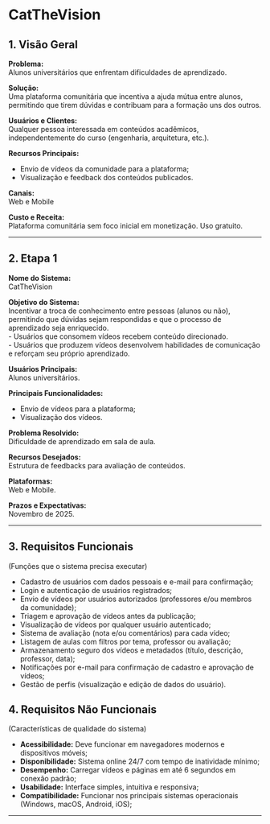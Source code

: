 <h1>CatTheVision</h1>

<h2>1. Visão Geral</h2>

<p><strong>Problema:</strong><br>
Alunos universitários que enfrentam dificuldades de aprendizado.</p>

<p><strong>Solução:</strong><br>
Uma plataforma comunitária que incentiva a ajuda mútua entre alunos, permitindo que tirem dúvidas e contribuam para a formação uns dos outros.</p>

<p><strong>Usuários e Clientes:</strong><br>
Qualquer pessoa interessada em conteúdos acadêmicos, independentemente do curso (engenharia, arquitetura, etc.).</p>

<p><strong>Recursos Principais:</strong></p>
<ul>
  <li>Envio de vídeos da comunidade para a plataforma;</li>
  <li>Visualização e feedback dos conteúdos publicados.</li>
</ul>

<p><strong>Canais:</strong><br>
Web e Mobile</p>

<p><strong>Custo e Receita:</strong><br>
Plataforma comunitária sem foco inicial em monetização. Uso gratuito.</p>

<hr>

<h2>2. Etapa 1</h2>

<p><strong>Nome do Sistema:</strong><br>CatTheVision</p>

<p><strong>Objetivo do Sistema:</strong><br>
Incentivar a troca de conhecimento entre pessoas (alunos ou não), permitindo que dúvidas sejam respondidas e que o processo de aprendizado seja enriquecido.<br>
- Usuários que consomem vídeos recebem conteúdo direcionado.<br>
- Usuários que produzem vídeos desenvolvem habilidades de comunicação e reforçam seu próprio aprendizado.</p>

<p><strong>Usuários Principais:</strong><br>Alunos universitários.</p>

<p><strong>Principais Funcionalidades:</strong></p>
<ul>
  <li>Envio de vídeos para a plataforma;</li>
  <li>Visualização dos vídeos.</li>
</ul>

<p><strong>Problema Resolvido:</strong><br>
Dificuldade de aprendizado em sala de aula.</p>

<p><strong>Recursos Desejados:</strong><br>
Estrutura de feedbacks para avaliação de conteúdos.</p>

<p><strong>Plataformas:</strong><br>
Web e Mobile.</p>

<p><strong>Prazos e Expectativas:</strong><br>
Novembro de 2025.</p>

<hr>

<h2>3. Requisitos Funcionais</h2>
<p>(Funções que o sistema precisa executar)</p>
<ul>
  <li>Cadastro de usuários com dados pessoais e e-mail para confirmação;</li>
  <li>Login e autenticação de usuários registrados;</li>
  <li>Envio de vídeos por usuários autorizados (professores e/ou membros da comunidade);</li>
  <li>Triagem e aprovação de vídeos antes da publicação;</li>
  <li>Visualização de vídeos por qualquer usuário autenticado;</li>
  <li>Sistema de avaliação (nota e/ou comentários) para cada vídeo;</li>
  <li>Listagem de aulas com filtros por tema, professor ou avaliação;</li>
  <li>Armazenamento seguro dos vídeos e metadados (título, descrição, professor, data);</li>
  <li>Notificações por e-mail para confirmação de cadastro e aprovação de vídeos;</li>
  <li>Gestão de perfis (visualização e edição de dados do usuário).</li>
</ul>

<h2>4. Requisitos Não Funcionais</h2>
<p>(Características de qualidade do sistema)</p>
<ul>
  <li><strong>Acessibilidade:</strong> Deve funcionar em navegadores modernos e dispositivos móveis;</li>
  <li><strong>Disponibilidade:</strong> Sistema online 24/7 com tempo de inatividade mínimo;</li>
  <li><strong>Desempenho:</strong> Carregar vídeos e páginas em até 6 segundos em conexão padrão;</li>
  <li><strong>Usabilidade:</strong> Interface simples, intuitiva e responsiva;</li>
  <li><strong>Compatibilidade:</strong> Funcionar nos principais sistemas operacionais (Windows, macOS, Android, iOS);</li>
</ul>

<hr>

